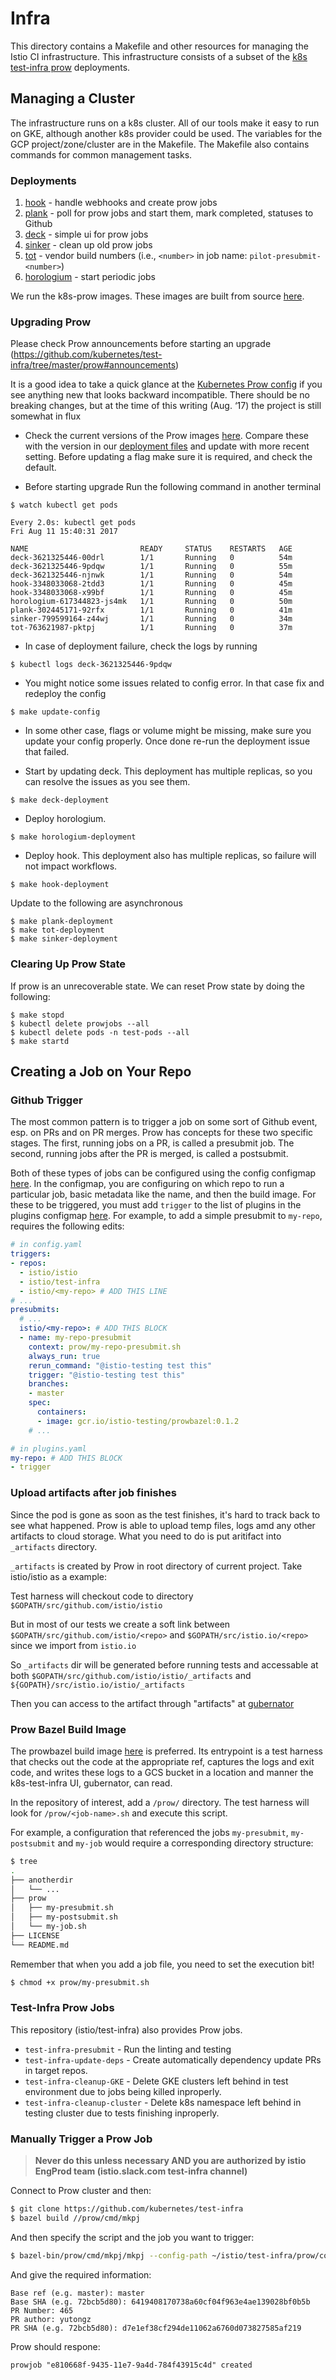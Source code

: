 # Infra

This directory contains a Makefile and other resources for managing the Istio CI infrastructure. This infrastructure consists of a subset of the [k8s test-infra prow](https://github.com/kubernetes/test-infra/tree/master/prow) deployments.

## Managing a Cluster

The infrastructure runs on a k8s cluster. All of our tools make it easy to run on GKE, although another k8s provider could be used. The variables for the GCP project/zone/cluster are in the Makefile. The Makefile also contains commands for common management tasks.

### Deployments

1. [hook](./cluster/hook_deployment.yaml)               - handle webhooks and create prow jobs
2. [plank](./cluster/plank_deployment.yaml)             - poll for prow jobs and start them, mark completed, statuses to Github
3. [deck](./cluster/deck_deployment.yaml)               - simple ui for prow jobs
4. [sinker](./cluster/sinker_deployment.yaml)           - clean up old prow jobs
5. [tot](./cluster/tot_deployment.yaml)                 - vendor build numbers (i.e., `<number>` in job name: `pilot-presubmit-<number>`)
6. [horologium](./cluster/horologium_deployment.yaml)   - start periodic jobs

We run the k8s-prow images. These images are built from source [here](https://github.com/kubernetes/test-infra/tree/master/prow).

### Upgrading Prow

Please check Prow announcements before starting an upgrade (https://github.com/kubernetes/test-infra/tree/master/prow#announcements)

It is a good idea to take a quick glance at the [Kubernetes Prow config](https://github.com/kubernetes/test-infra/blob/master/prow/config.yaml)
if you see anything new that looks backward incompatible.
There should be no breaking changes, but at the time of this writing (Aug. ‘17) the project is still somewhat in flux

* Check the current versions of the Prow images [here](https://github.com/kubernetes/test-infra/tree/master/prow/cluster).
Compare these with the version in our [deployment files](https://github.com/istio/test-infra/tree/master/prow/cluster) and update with more recent setting. Before updating a flag make sure it is required, and check the default.

* Before starting upgrade Run the following command in another terminal

```
$ watch kubectl get pods

Every 2.0s: kubectl get pods                                                                                                         Fri Aug 11 15:40:31 2017

NAME                         READY     STATUS    RESTARTS   AGE
deck-3621325446-00drl        1/1       Running   0          54m
deck-3621325446-9pdqw        1/1       Running   0          55m
deck-3621325446-njnwk        1/1       Running   0          54m
hook-3348033068-2tdd3        1/1       Running   0          45m
hook-3348033068-x99bf        1/1       Running   0          45m
horologium-617344823-js4mk   1/1       Running   0          50m
plank-302445171-92rfx        1/1       Running   0          41m
sinker-799599164-z44wj       1/1       Running   0          34m
tot-763621987-pktpj          1/1       Running   0          37m

```

* In case of deployment failure, check the logs by running

```
$ kubectl logs deck-3621325446-9pdqw
```

* You might notice some issues related to config error. In that case fix and redeploy the config

```
$ make update-config
```

* In some other case, flags or volume might be missing, make sure you update your config properly.
Once done re-run the deployment issue that failed.


* Start by updating deck. This deployment has multiple replicas, so you can resolve the issues as you see them.

```
$ make deck-deployment
```

* Deploy horologium.

```
$ make horologium-deployment
```

* Deploy hook. This deployment also has multiple replicas, so failure will not impact workflows.

```
$ make hook-deployment
```

Update to the following are asynchronous
```
$ make plank-deployment
$ make tot-deployment
$ make sinker-deployment
```

### Clearing Up Prow State

If prow is an unrecoverable state. We can reset Prow state by doing the
following:

```
$ make stopd
$ kubectl delete prowjobs --all
$ kubectl delete pods -n test-pods --all
$ make startd
```

## Creating a Job on Your Repo

### Github Trigger

The most common pattern is to trigger a job on some sort of Github event, esp. on PRs and on PR merges. Prow has concepts for these two specific stages. The first, running jobs on a PR, is called a presubmit job. The second, running jobs after the PR is merged, is called a postsubmit.

Both of these types of jobs can be configured using the config configmap [here](./config.yaml). In the configmap, you are configuring on which repo to run a particular job, basic metadata like the name, and then the build image. For these to be triggered, you must add `trigger` to the list of plugins in the plugins configmap [here](./plugins.yaml). For example, to add a simple presubmit to `my-repo`, requires the following edits:

```yaml
# in config.yaml
triggers:
- repos:
  - istio/istio
  - istio/test-infra
  - istio/<my-repo> # ADD THIS LINE
# ...
presubmits:
  # ...
  istio/<my-repo>: # ADD THIS BLOCK
  - name: my-repo-presubmit
    context: prow/my-repo-presubmit.sh
    always_run: true
    rerun_command: "@istio-testing test this"
    trigger: "@istio-testing test this"
    branches:
    - master
    spec:
      containers:
      - image: gcr.io/istio-testing/prowbazel:0.1.2
    # ...

# in plugins.yaml
my-repo: # ADD THIS BLOCK
- trigger
```

### Upload artifacts after job finishes

Since the pod is gone as soon as the test finishes, it's hard to track back to see what happened. Prow is able to upload temp files, logs amd any other artifacts to cloud storage. What you need to do is put aritifact into `_artifacts` directory.

`_artifacts` is created by Prow in root directory of current project. Take istio/istio as a example:

Test harness will checkout code to directory `$GOPATH/src/github.com/istio/istio`

But in most of our tests we create a soft link between `$GOPATH/src/github.com/istio/<repo>` and `$GOPATH/src/istio.io/<repo>` since we import from `istio.io`

So `_artifacts` dir will be generated before running tests and accessable at both `$GOPATH/src/github.com/istio/istio/_artifacts` and `${GOPATH}/src/istio.io/istio/_artifacts`

Then you can access to the artifact through "artifacts" at [gubernator](https://k8s-gubernator.appspot.com/build/istio-prow/pull/istio_istio/1025/e2e-suite-rbac-no_auth/1006/)


### Prow Bazel Build Image

The prowbazel build image [here](../docker/prowbazel) is preferred. Its entrypoint is a test harness that checks out the code at the appropriate ref, captures the logs and exit code, and writes these logs to a GCS bucket in a location and manner the k8s-test-infra UI, gubernator, can read.

In the repository of interest, add a `/prow/` directory. The test harness will look for `/prow/<job-name>.sh` and execute this script.

For example, a configuration that referenced the jobs `my-presubmit`, `my-postsubmit` and `my-job` would require a corresponding directory structure:

```bash
$ tree
.
├── anotherdir
│   └── ...
├── prow
│   ├── my-presubmit.sh
│   ├── my-postsubmit.sh
│   └── my-job.sh
├── LICENSE
└── README.md
```

Remember that when you add a job file, you need to set the execution bit!
```bash
$ chmod +x prow/my-presubmit.sh
```

### Test-Infra Prow Jobs

This repository (istio/test-infra) also provides Prow jobs.

- `test-infra-presubmit` - Run the linting and testing
- `test-infra-update-deps` - Create automatically dependency update PRs in target repos.
- `test-infra-cleanup-GKE` - Delete GKE clusters left behind in test environment due to jobs being killed inproperly.
- `test-infra-cleanup-cluster` - Delete k8s namespace left behind in testing cluster due to tests finishing inproperly. 

### Manually Trigger a Prow Job


> **Never do this unless necessary AND you are authorized by istio EngProd team (istio.slack.com test-infra channel)**


Connect to Prow cluster and then:
```bash
$ git clone https://github.com/kubernetes/test-infra
$ bazel build //prow/cmd/mkpj
```
And then specify the script and the job you want to trigger:
``` bash
$ bazel-bin/prow/cmd/mkpj/mkpj --config-path ~/istio/test-infra/prow/config.yaml --job test-infra-presubmit | kubectl create -f -
```

And give the required information:
```
Base ref (e.g. master): master
Base SHA (e.g. 72bcb5d80): 6419408170738a60cf04f963e4ae139028bf0b5b
PR Number: 465                                     
PR author: yutongz
PR SHA (e.g. 72bcb5d80): d7e1ef38cf294de11062a6760d073827585af219
```
Prow should respone:
```
prowjob "e810668f-9435-11e7-9a4d-784f43915c4d" created
```
